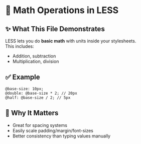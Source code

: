 # 📘 Math Operations in LESS

## ✨ What This File Demonstrates

LESS lets you do **basic math** with units inside your stylesheets.  
This includes:

- Addition, subtraction
- Multiplication, division

## ✅ Example

```less
@base-size: 10px;
@double: @base-size * 2; // 20px
@half: @base-size / 2; // 5px
```

## 📌 Why It Matters

- Great for spacing systems
- Easily scale padding/margin/font-sizes
- Better consistency than typing values manually
